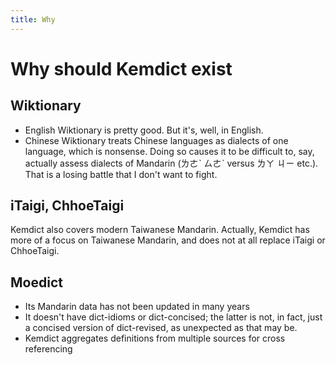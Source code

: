 ```yaml
---
title: Why
---
```


# Why should Kemdict exist

## Wiktionary

- English Wiktionary is pretty good. But it's, well, in English.
- Chinese Wiktionary treats Chinese languages as dialects of one language, which is nonsense. Doing so causes it to be difficult to, say, actually assess dialects of Mandarin (ㄌㄜˋ ㄙㄜˋ versus ㄌㄚ ㄐㄧ etc.). That is a losing battle that I don't want to fight.

## iTaigi, ChhoeTaigi

Kemdict also covers modern Taiwanese Mandarin. Actually, Kemdict has more of a focus on Taiwanese Mandarin, and does not at all replace iTaigi or ChhoeTaigi.

## Moedict

- Its Mandarin data has not been updated in many years
- It doesn't have dict-idioms or dict-concised; the latter is not, in fact, just a concised version of dict-revised, as unexpected as that may be.
- Kemdict aggregates definitions from multiple sources for cross referencing
